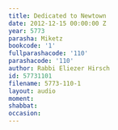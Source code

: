 ```yaml
---
title: Dedicated to Newtown
date: 2012-12-15 00:00:00 Z
year: 5773
parasha: Miketz
bookcode: '1'
fullparashacode: '110'
parashacode: '110'
author: Rabbi Eliezer Hirsch
id: 57731101
filename: 5773-110-1
layout: audio
moment: 
shabbat: 
occasion: 
---
```


